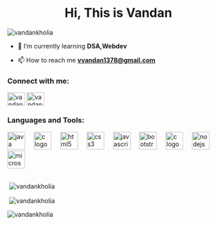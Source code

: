 <h1 align="center">Hi, This is Vandan</h1>
<p align="left"> <img src="https://komarev.com/ghpvc/?username=vandankholia&label=Profile%20views&color=0e75b6&style=flat" alt="vandankholia" /> </p>

- 🌱 I’m currently learning **DSA,Webdev**

- 📫 How to reach me **vvandan1378@gmail.com**

<h3 align="left">Connect with me:</h3>
<p align="left">
<a href="https://linkedin.com/in/vandan kholia" target="blank"><img align="center" src="https://raw.githubusercontent.com/rahuldkjain/github-profile-readme-generator/master/src/images/icons/Social/linked-in-alt.svg" alt="vandan kholia" height="30" width="40" /></a>
<a href="https://instagram.com/vandankholia" target="blank"><img align="center" src="https://raw.githubusercontent.com/rahuldkjain/github-profile-readme-generator/master/src/images/icons/Social/instagram.svg" alt="vandankholia" height="30" width="40" /></a>
</p>

<h3 align="left">Languages and Tools:</h3>
<div align="left">
  <img src="https://cdn.jsdelivr.net/gh/devicons/devicon/icons/java/java-original.svg" height="40" alt="java logo"  />
   <img width="12" />
  <img src="https://cdn.jsdelivr.net/gh/devicons/devicon/icons/c/c-original.svg" height="40" alt="c logo"  />
  <img width="12" />
  <img src="https://cdn.jsdelivr.net/gh/devicons/devicon/icons/html5/html5-original.svg" height="40" alt="html5 logo"  />
  <img width="12" />
  <img src="https://cdn.jsdelivr.net/gh/devicons/devicon/icons/css3/css3-original.svg" height="40" alt="css3 logo"  />
    <img width="12" />
  <img src="https://cdn.jsdelivr.net/gh/devicons/devicon/icons/javascript/javascript-original.svg" height="40" alt="javascript logo"  />
  <img width="12" />
  <img src="https://cdn.jsdelivr.net/gh/devicons/devicon/icons/bootstrap/bootstrap-original.svg" height="40" alt="bootstrap logo"  />
  <img width="12" />
  <img src="https://cdn.jsdelivr.net/gh/devicons/devicon/icons/c/c-original.svg" height="40" alt="c logo"  />
  <img width="12" />
  <img src="https://cdn.jsdelivr.net/gh/devicons/devicon/icons/nodejs/nodejs-original.svg" height="40" alt="nodejs logo"  />
  <img width="12" />
  <img src="https://cdn.jsdelivr.net/gh/devicons/devicon/icons/microsoftsqlserver/microsoftsqlserver-plain.svg" height="40" alt="microsoftsqlserver logo"  />
</div>
<br>
<p>&nbsp;<img align="center" src="https://github-readme-stats.vercel.app/api/top-langs?username=vandankholia&show_icons=true&locale=en&layout=compact" alt="vandankholia" /></p>

<p>&nbsp;<img align="center" src="https://github-readme-stats.vercel.app/api?username=vandankholia&show_icons=true&locale=en" alt="vandankholia" /></p>

<p><img align="center" src="https://github-readme-streak-stats.herokuapp.com/?user=vandankholia&" alt="vandankholia" /></p>

